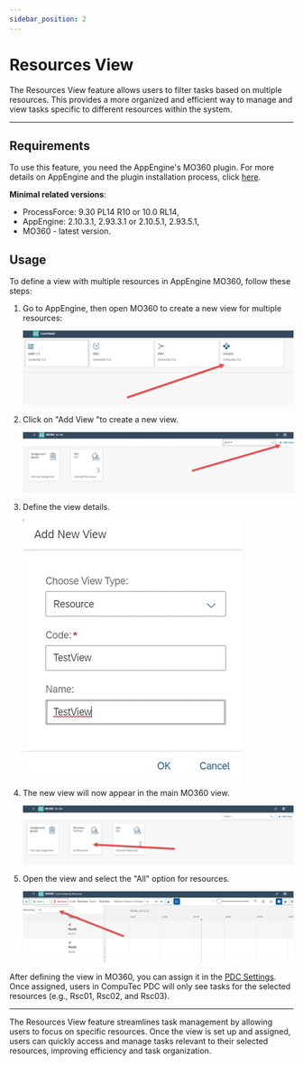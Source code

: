 ```yaml
---
sidebar_position: 2
---
```


# Resources View

The Resources View feature allows users to filter tasks based on multiple resources. This provides a more organized and efficient way to manage and view tasks specific to different resources within the system.

---

## Requirements

To use this feature, you need the AppEngine's MO360 plugin. For more details on AppEngine and the plugin installation process, click [here](/docs/appengine/plugins-user-guide/manufacturing-order-360/plugin-installation-and-configuration).

**Minimal related versions**:

- ProcessForce: 9.30 PL14 R10 or 10.0 RL14,
- AppEngine: 2.10.3.1, 2.93.3.1 or 2.10.5.1, 2.93.5.1,
- MO360 - latest version.

## Usage

To define a view with multiple resources in AppEngine MO360, follow these steps:

1. Go to AppEngine, then open MO360 to create a new view for multiple resources:

    ![Main View](./media/resource-view/mo360-main-view.webp)

2. Click on "Add View "to create a new view.

    ![MO360 Add View](./media/resource-view/mo360-add-view.webp)

3. Define the view details.

    ![View Details](./media/resource-view/view-details.webp)

4. The new view will now appear in the main MO360 view.

    ![New View](./media/resource-view/new-view.webp)

5. Open the view and select the "All" option for resources.

    ![All Resources](./media/resource-view/all-resources.webp)

After defining the view in MO360, you can assign it in the [PDC Settings](./overview.md). Once assigned, users in CompuTec PDC will only see tasks for the selected resources (e.g., Rsc01, Rsc02, and Rsc03).

---
The Resources View feature streamlines task management by allowing users to focus on specific resources. Once the view is set up and assigned, users can quickly access and manage tasks relevant to their selected resources, improving efficiency and task organization.
